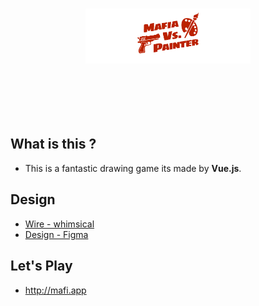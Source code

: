 <h1 style="padding:80px 120px;"><a href="https://mafi.app/" target="brank_"><img src="logo.svg" alt="Mafia Vs. Painter"></a></h1>

## What is this ?
- This is a fantastic drawing game its made by **Vue.js**.
<!-- - スマホ1台さえあれば、4~8人でプレイできます。 -->
<!-- - 英語と日本語に対応しています。 -->

## Design
- [Wire - whimsical](https://whimsical.co/MHwoHk98ZSzQybjpSARbwa)
- [Design - Figma](https://www.figma.com/file/Ce7Zf2iG1WWa6B5LQJ5HFheC/mafia-vs-painter)

## Let's Play
- <a href="mafi.app" target="brank_" style="">http://mafi.app</a>
